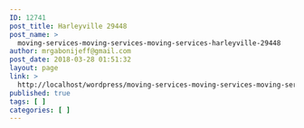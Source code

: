 ```yaml
---
ID: 12741
post_title: Harleyville 29448
post_name: >
  moving-services-moving-services-moving-services-harleyville-29448
author: mrgabonijeff@gmail.com
post_date: 2018-03-28 01:51:32
layout: page
link: >
  http://localhost/wordpress/moving-services-moving-services-moving-services-harleyville-29448/
published: true
tags: [ ]
categories: [ ]
---
```

